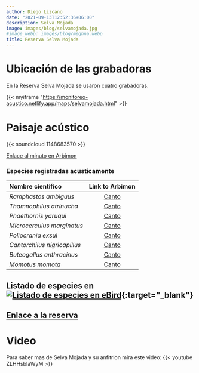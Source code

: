 ```yaml
---
author: Diego Lizcano
date: "2021-09-13T12:52:36+06:00"
description: Selva Mojada
image: images/blog/selvamojada.jpg
#image_webp: images/blog/meghna.webp
title: Reserva Selva Mojada
---
```


# Ubicación de las grabadoras

En la Reserva Selva Mojada se usaron cuatro grabadoras.

{{< myiframe "https://monitoreo-acustico.netlify.app/maps/selvamojada.html" >}}


# Paisaje acústico

{{< soundcloud 1148683570 >}}

[Enlace al minuto en Arbimon](https://arbimon.rfcx.org/project/destinos-awake/visualizer/rec/42440711)

### Especies registradas acusticamente


|__Nombre cientifico__| Link to Arbimon|
| :---        |     :----:   |
|_Ramphastos ambiguus_|	[Canto](	https://arbimon.rfcx.org/project/destinos-awake/visualizer/rec/42057184/?gain=25 )|
|_Thamnophilus atrinucha_|	[Canto](	https://arbimon.rfcx.org/project/destinos-awake/visualizer/rec/42054681?gain=25	)|
|_Phaethornis yaruqui_|	[Canto](	https://arbimon.rfcx.org/project/destinos-awake/visualizer/rec/42054702?gain=25	)|
|_Microcerculus marginatus_|	[Canto](	https://arbimon.rfcx.org/project/destinos-awake/visualizer/rec/42058003?gain=25	)|
|_Poliocrania exsul_|	[Canto](	https://arbimon.rfcx.org/project/destinos-awake/visualizer/rec/42059803?gain=25	)|
|_Cantorchilus nigricapillus_|	[Canto](	https://arbimon.rfcx.org/project/destinos-awake/visualizer/rec/42059762?gain=25	)|
|_Buteogallus anthracinus_|	[Canto](	https://arbimon.rfcx.org/project/destinos-awake/visualizer/rec/42060202?gain=25	)|
|_Momotus momota_|	[Canto](	https://arbimon.rfcx.org/project/destinos-awake/visualizer/rec/49069665	)|




## Listado de especies en[![Listado de especies en eBird](/images/blog/Logo_ebird.png "El Manzanal eBird hotspot")](https://ebird.org/colombia/checklist/S101578848){:target="_blank"}





## [Enlace a la reserva](https://selvamojada.com)


# Video

Para saber mas de Selva Mojada y su anfitrion mira este video: {{< youtube ZLHHsbIaWyM >}} 

